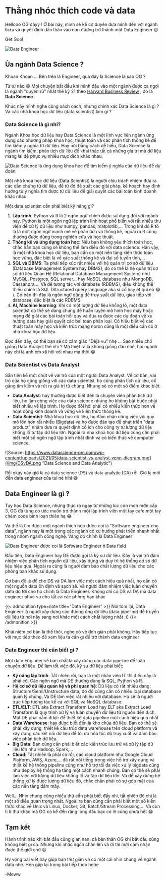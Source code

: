 # Thằng nhóc thích code và data

<!--more-->

Hellooo OG đâyy ! Ở bài này, mình sẽ kể cơ duyên đưa mình đến với ngành `Data` và quyết định dấn thân vào con đường trở thành một Data Engineer :smile:

Gét Goo!

![Data Engineer](https://img.freepik.com/free-vector/big-data-center-server-room-rack-engineering-process-teamwork-computer-technology-cloud-storage_39422-1032.jpg?w=900&t=st=1695310448~exp=1695311048~hmac=06d4aafb2c53e29401a869c5be880a2e4bd533634fc8c7fcce634954a6f0623b)

## Ủa ngành Data Science ?
Khoan Khoan ...  Bên trên là Engineer, qua đây là Science là sao OG ?

Từ từ nào :smile: Mọi chuyện bắt đầu khi mình đậu vào một ngành được ca ngợi là ngành "quyến rũ" nhất thế kỷ 21 theo [Harvard Business Review](https://hbr.org/2012/10/data-scientist-the-sexiest-job-of-the-21st-century)
, đó là **Data Science**.

Khúc này mình nghe cũng oách oách, nhưng chính xác Data Science là gì ? Và các nhà khoa học dữ liệu (data scientist) làm gì ?

### Data Science là gì nhỉ?
Ngành Khoa học dữ liệu hay Data Science là một lĩnh vực liên ngành ứng dụng các phương pháp khoa học, thuật toán và các phân tích
thống kê để tìm kiếm ý nghĩa từ dữ liệu. Hay nói bằng cách dễ hiểu, Data Science là ngành tìm kiếm, phân tích dữ liệu để khai thác tất cả những 
giá trị mà dữ liệu mang lại để phục vụ nhiều mục đích khác nhau.

![Data Science là ứng dụng khoa học để tìm kiếm ý nghĩa của dữ liệu để dự đoán](https://img.freepik.com/free-vector/illustration-social-media-concept_53876-18140.jpg?w=1060&t=st=1695312575~exp=1695313175~hmac=bab1eebfcb1ff8c7517d014e517ec11a53efd8c001f9393170db08deb168c4a9 "Data Science là ứng dụng khoa học để tìm kiếm ý nghĩa của dữ liệu để dự đoán tương lai")

Một nhà khoa học dữ liệu (Data Scientist) là người chịu trách nhiệm đưa ra các dẫn chứng từ dữ liệu, để từ đó đề xuất các giải pháp, kế hoạch
 hay định hướng từ ý nghĩa tìm được từ dữ liệu để giải quyết các bài toán kinh doanh khác nhau.

Một data scientist cần phải biết kỹ năng gì?
1. **Lập trình**: Python và R là 2 ngôn ngữ chính được sử dụng đối với ngành này. Python là một ngôn ngữ lập trình linh hoạt phổ biến 
với rất nhiều thư viện để xử lý dữ liệu như numpy, pandas, matplotlib,... Trong khi đó R tỏ là là một ngôn ngữ mạnh mẽ về phân tích và thống kê, ngoài ra R cũng thường được dùng trong nghiên cứu và học thuật.
2. **Thống kê và ứng dụng toán học**: Nếu bạn không yêu thích toán học, chắc hẳn bạn cũng sẽ không thể làm điều đó với data science. Hẳn vậy,
là một nhà khoa học dữ liệu, bạn cần có một nền tảng kiến thức toán học vững, đặc biệt là về xác suất thống kê và đại số tuyến tính,...
3. **SQL và DBMS**: Ta phải tiếp xúc rất nhiều với hệ quản trị cơ sở dữ liệu (Database Management System hay DBMS), đó có thể là hệ quản trị cơ sở dữ liệu Quan Hệ
(Relational Database Management System) như MySQL, Postgres, SQL server... hay NoSQL database như MongoDB, Cassandra,...
Và để tương tác với database (RDBMS), điều không thể thiếu chính là SQL (Structured query language aka si cồ hay ét qui eo :joy: ). 
Cơ bản thì đây là ngôn ngữ dùng để truy suất dữ liệu, giao tiếp với database, đặc biệt là các RDBMS.
4. **AI, Machine learning**: Khi có một lượng dữ liệu khổng lồ, một data scientist có thể sẽ dùng chúng để huấn luyện mô hình học máy hoặc mạng để giải các bài toán hồi quy và đưa ra được các dự đoán về xu hướng data hay giải quyết các bài toán phân loại.
Có hiểu biết về các thuật toán máy học và kiến trúc mạng noron cũng là một điều cần có ở nhà khoa học dữ liệu.

Đọc đến đây, có thể bạn sẽ có cảm giác "Dèjà vu" nhẹ ... Sao nhiều chổ giống Data Analyst thế nhỉ ? Mà thiệt ra là không giống đâu nhé,
hai ngành này chỉ là anh em xã hội với nhau mà thôi :joy:

### Data Scientist vs Data Analyst
Sẵn tiện kể một chút về vai trò của một người Data Analyst. Về cơ bản, vai trò của họ cũng giống với các data scientist, họ
cũng phân tích dữ liệu, cố gắng tìm kiếm và rút ra giá trị từ chúng. Nhưng sẽ có một số điểm khác biệt:
- **Data Analyst**: hay thường được biết đến là chuyên viên phân tích dữ liệu, họ làm công việc của data science nhưng họ không bắt buộc phải biết nhiều về lập trình. Họ được
đòi hỏi phải có nhiều kiến thức hơn về hoạt động kinh doanh và vững về kiến thức thống kê. 
- **Data Scientist**: Nhà khoa học dữ liệu, họ đảm nhận công việc với quy mô lớn hơn rất nhiều (Bigdata) và họ được đào tạo để phát triển "data product" 
nhằm đưa ra quyết định có ích cho công ty từ lượng dữ liệu khổng lồ từ tập dữ liệu lớn. Ngoài ra nhà khoa học dữ liệu cũng cần phải biết một số ngôn ngữ lập trình nhất đinh và có kiến thức về computer science.

![Source: https://www.datascience-pm.com/wp-content/uploads/2021/05/data-scientist-vs-analyst-venn-diagram.png](/img/DSvDA.png "Data Science and Data Analytic")

Rồi okay nãy giờ là cả data science (DS) và data analytic (DA) rồi. Giờ là mới đến data engineer của tui nè hihi :smile:
## Data Engineer là gì ?
Tuy học Data Science, nhưng thực ra ngay từ những lúc còn mơn mởn cấp 3, OG đã từng có ước muốn trở thành một
lập trình viên một tay cafe một tay chém code bình loạn thiên hạ :joy: 

Và thế là tìm được một ngành thích hợp được coi là "Software engineer cho data", ngành này là một trong các ngành có xu hướng phát triển
nhanh nhất trong nhóm ngành công nghệ. Vâng đó chính là Data Engineer

![Data Engineer được coi là Software Engineer ở Data field](https://img.freepik.com/free-photo/html-css-collage-concept-with-person_23-2150062008.jpg?w=1060&t=st=1695490514~exp=1695491114~hmac=aa42473c5c14cf93805576f86fb8c371f3b22af2263a82567afab8a6a0032771 "Data Engineer")

Đầu tiên, Data Engineer hay DE được gọi là kỹ sư dữ liệu. Đây là vai trò đảm nhiệm việc phân tích nguồn dữ liệu, xây dựng và duy trì hệ thống
cơ sở dữ liệu hiệu quả. Ngoài ra cũng là người đảm bảo chất lượng dữ liệu cho các phòng ban khác sử dụng.

Cơ bản để là để cho DS và DA làm việc một cách hiệu quả nhất, họ cần có một nguồn data ổn định và sạch sẽ. Và người đảm nhiệm việc
luân chuyển data đó tới cho họ chính là Data Engineer. Không chỉ có DS và DA mà data engineer phục vụ cho tất cả các phòng ban khác

{{< admonition type=note title="Data Engineer" >}}
Nói tóm lại, Data Engineer là người xây dựng các đường ống dữ liệu (data pipeline) để truyền dữ liệu từ nơi này sang nơi khác một cách chất lượng nhất :))
{{< /admonition >}}

Khái niệm cơ bản là thế thôi, nghe có vẻ đơn giản phải không. Hãy tiếp tục với mục tiếp theo để xem liệu ta cần gì để trở thành data engineer
### Data Engineer thì cần biết gì ?
Một data Engineer về bản chất là xây dựng các data pipeline để luân chuyển dữ liệu. Để làm tốt việc đó, kỹ sư dữ liệu phải biết:
- **Kỹ năng lập trình**: Tất nhiên rồi, bạn là một nhân viên IT thì điều này là phải có. Các ngôn ngữ mà DE thường dùng là SQL, Python và R.
- **Hệ cơ sở dữ liệu quan hệ và phi quan hệ**: Dữ liệu có rất nhiều dạng: Structure/Semi/Unstructure data, do đó cũng cần có nhiều loại database quản lý chúng. Và DE làm việc rất nhiều với database. Họ sẽ là người trực tiếp tương tác kể cả với SQL và NoSQL database.
- **ETL/ELT**: ETL aka Extract Transform Load hay ELT aka Extract Load Transform là quy trình xử lý và luân chuyển dữ liệu
từ nguồn đến đích. Một DE phải nắm được để thiết kế data pipeline một cách hiệu quả nhất
- **Data Warehouse**: hay được biết đến là kho chứa dữ liệu. Bạn có thể sẽ phải xây dựng, thiết kế cấu trúc data warehouse trên cloud platform và xây dựng các
kết nối dữ liệu để tối ưu hóa tốc độ truy xuất và đảm bảo việc phân tích dữ liệu.
- **Big Data**: Bạn cũng cần phải biết các kiến trúc lưu trữ và xử lý tập dữ liệu lớn như Hadoop, Spark,...
- **Cloud**: Tất nhiên là phải có rồi, các cloud platform như Google Cloud Platform, AWS, Azure,... đã rất nổi tiếng trong việc hỗ trợ xây dựng và thiết kế hệ thống pipeline cũng như hỗ trợ tối đa việc
xử lý bigdata cũng như deploy hệ thống hạ tầng một cách nhanh chóng. Bạn có thể sẽ phải làm việc với lượng dữ liệu khổng lồ và tập dữ liệu lớn. Và để xây dựng hệ thống xử lý được lượng dữ liệu đó, chắc chắn phải có sự góp mặt
của các nền tảng đám mây.

Well... Nhìn chung cũng nhiều thứ cần phải biết đấy nhỉ, tất nhiên đó chỉ là một số điều quan trọng nhất. Ngoài ra bạn cũng cần phải biết một số kiến thức khác về
Unix và Linux, Docker, Git, Batch/Stream Processing,... Và còn ti tỉ thứ khác mà OG có kể đến răng long đầu bạc có lẽ cũng chưa hết :joy:

## Tạm kết
Hành trình nào khi bắt đầu cũng gian nan, cả bản thân OG khi bắt đầu cũng không biết gì cả. Nhưng khi nhấc ngón chân lên và đi thì mới cảm nhận được thế giới chứ :smile:

Hy vọng bài viết này giúp bạn thư giãn và có một cái nhìn chung về ngành data nhé. Hẹn gặp lại trong bài tiếp theo hehe

-Meww

